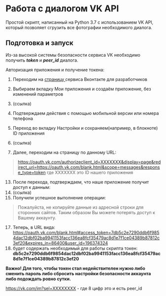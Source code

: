 # Работа с диалогом VK API
Простой скрипт, написанный на Python 3.7 с использованием VK API, который позволяет сгрузить все фотографии необходимого диалога.
## Подготовка и запуск
Из-за высокой системы безопасности сервиса VK необходимо получить ***token*** и ***peer_id*** диалога.

Авторизация приложения и получение токена:

1. Переходим на [страницу ](https://vk.com/dev "Вконтакте для разработчиков") сервиса Вконтакте для разработчиков
2. Выбираем вкладку Мои приложения и создаём приложение, без изменений параметров
3. (ссылка)
4. Подтверждаем действия с помощью мобильной версии или номера телефона
5. Переход во вкладку Настройки и сохраняем(например, в блокноте) ID приложения
6. (ссылка)

8. Далее, переходим на страницу по данному URL:
> https://oauth.vk.com/authorizeclient_id=ХХХХХХХ&display=page&redirect_uri=https://oauth.vk.com/blank.html&scope=messages&response_type=token
где ХХХХХХХ это ID нашего приложения

13. После перехода, подтверждаем, что наше приложение получит доступ к данным:
14. (ссылка)
15. Получили успешное выполнение операции:
> Пожалуйста, не копируйте данные из адресной строки для сторонних сайтов. Таким образом Вы можете потерять доступ к Вашему аккаунту.

17. Теперь, в URL вида:  https://oauth.vk.com/blank.html#access_token=7db5c2e7290ddb6f9854dac12dbf02ba9941153facc136ea8fcf35479ac8d1e7f1ce04389b87812c3ef20&expires_in=86400&user_id=196374324
18. будет содержать необходимый для работы скрипта токен: **db5c2e7290ddb6f9854dac12dbf02ba9941153facc136ea8fcf35479ac8d1e7f1ce04389b87812c3ef20**

**Важно! Для того, чтобы токен стал недействителен нужно либо сменить пароль либо сбросить настройки безопасности аккаунта либо подождать ровно сутки.**

https://vk.com/im?sel=ХХХХХХХХ - где 8 цифр это и есть peer_id
